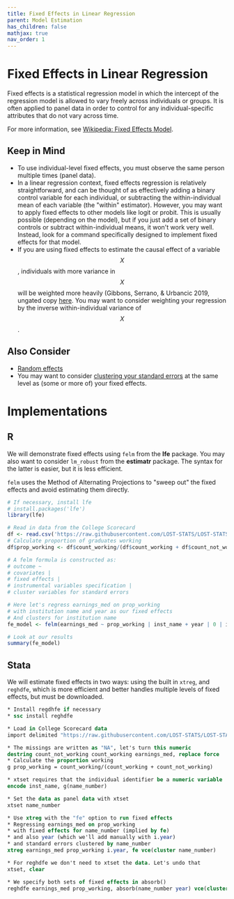 ```yaml
---
title: Fixed Effects in Linear Regression
parent: Model Estimation
has_children: false
mathjax: true
nav_order: 1
---
```


# Fixed Effects in Linear Regression

Fixed effects is a statistical regression model in which the intercept of the regression model is allowed to vary freely across individuals or groups. It is often applied to panel data in order to control for any individual-specific attributes that do not vary across time.

For more information, see [Wikipedia: Fixed Effects Model](https://en.wikipedia.org/wiki/Fixed_effects_model).

## Keep in Mind

- To use individual-level fixed effects, you must observe the same person multiple times (panel data).
- In a linear regression context, fixed effects regression is relatively straightforward, and can be thought of as effectively adding a binary control variable for each individual, or subtracting the within-individual mean of each variable (the "within" estimator). However, you may want to apply fixed effects to other models like logit or probit. This is usually possible (depending on the model), but if you just add a set of binary controls or subtract within-individual means, it won't work very well. Instead, look for a command specifically designed to implement fixed effects for that model.
- If you are using fixed effects to estimate the causal effect of a variable $$X$$, individuals with more variance in $$X$$ will be weighted more heavily (Gibbons, Serrano, & Urbancic 2019, ungated copy [here](http://gibbons.bio/docs/bfe.pdf). You may want to consider weighting your regression by the inverse within-individual variance of $$X$$.

## Also Consider

- [Random effects](https://lost-stats.github.io/Model_Estimation/random_effects.html)
- You may want to consider [clustering your standard errors](https://lost-stats.github.io/Model_Estimation/Nonstandard_Errors/clustered_se.html) at the same level as (some or more of) your fixed effects.

# Implementations

## R

We will demonstrate fixed effects using `felm` from the **lfe** package. You may also want to consider `lm_robust` from the **estimatr** package. The syntax for the latter is easier, but it is less efficient.

`felm` uses the Method of Alternating Projections to "sweep out" the fixed effects and avoid estimating them directly.

```r
# If necessary, install lfe
# install.packages('lfe')
library(lfe)

# Read in data from the College Scorecard
df <- read.csv('https://raw.githubusercontent.com/LOST-STATS/LOST-STATS.github.io/master/Model_Estimation/Data/Fixed_Effects_in_Linear_Regression/Scorecard.csv')
# Calculate proportion of graduates working
df$prop_working <- df$count_working/(df$count_working + df$count_not_working)

# A felm formula is constructed as:
# outcome ~
# covariates |
# fixed effects |
# instrumental variables specification | 
# cluster variables for standard errors

# Here let's regress earnings_med on prop_working
# with institution name and year as our fixed effects
# And clusters for institution name
fe_model <- felm(earnings_med ~ prop_working | inst_name + year | 0 | inst_name, data = df)

# Look at our results
summary(fe_model)
```

## Stata

We will estimate fixed effects in two ways: using the built in `xtreg`, and `reghdfe`, which is more efficient and better handles multiple levels of fixed effects, but must be downloaded.

```stata
* Install regdhfe if necessary
* ssc install reghdfe

* Load in College Scorecard data
import delimited "https://raw.githubusercontent.com/LOST-STATS/LOST-STATS.github.io/master/Model_Estimation/Data/Fixed_Effects_in_Linear_Regression/Scorecard.csv", clear

* The missings are written as "NA", let's turn this numeric
destring count_not_working count_working earnings_med, replace force
* Calculate the proportion working
g prop_working = count_working/(count_working + count_not_working)

* xtset requires that the individual identifier be a numeric variable
encode inst_name, g(name_number)

* Set the data as panel data with xtset
xtset name_number

* Use xtreg with the "fe" option to run fixed effects
* Regressing earnings_med on prop_working
* with fixed effects for name_number (implied by fe)
* and also year (which we'll add manually with i.year)
* and standard errors clustered by name_number
xtreg earnings_med prop_working i.year, fe vce(cluster name_number)

* For reghdfe we don't need to xtset the data. Let's undo that
xtset, clear

* We specify both sets of fixed effects in absorb()
reghdfe earnings_med prop_working, absorb(name_number year) vce(cluster inst_name)
```
